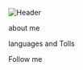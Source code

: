 ![[Header](https://github.com/rumpelovs/rumpelovs/blob/main/assets/image.png)](https://t.me/rumpel_ovs)

about me

languages and Tolls

Follow me